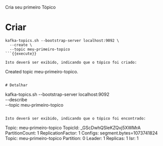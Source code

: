Cria seu primeiro Tópico

# Criar

```
kafka-topics.sh --bootstrap-server localhost:9092 \
  --create \
  --topic meu-primeiro-topico
```{{execute}}

Isto deverá ser exibido, indicando que o tópico foi criado:

```
Created topic meu-primeiro-topico.
```

# Detalhar

```
kafka-topics.sh --bootstrap-server localhost:9092 \
  --describe \
  --topic meu-primeiro-topico
```{{execute}}

Isto deverá ser exibido, indicando que o tópico foi encontrado:

```
Topic: meu-primeiro-topico      TopicId: _GScDwhQSleKZQvj5XWMrA PartitionCount: 1       ReplicationFactor: 1    Configs: segment.bytes=1073741824
        Topic: meu-primeiro-topico      Partition: 0    Leader: 1       Replicas: 1     Isr: 1
```